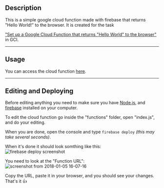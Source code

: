 ## Description

This is a simple google cloud function made with firebase that returns "Hello World!" to the browser. It is created for the task

["Set up a Google Cloud Function that returns "Hello World" to the browser"](https://codein.withgoogle.com/dashboard/task-instances/6377955666165760/)  in GCI.

----

## Usage

You can access the cloud function [here](https://us-central1-hello-world-3457a.cloudfunctions.net/helloWorld).

----

## Editing and Deploying

Before editing anything you need to make sure you have [Node.js](https://nodejs.org/en/), and [firebase](https://firebase.google.com/) installed on your computer.

To edit the cloud function go inside the "functions" folder, open "index.js", and do your editing.

When you are done, open the console and type ```firebase deploy``` *(this may take several seconds)*.

When it's done it should look somthing like this: ![firebase deploy screenshot](https://user-images.githubusercontent.com/7314229/34612354-13202c06-f232-11e7-90b8-2595693fb2fd.png)

You need to look at the "Function URL": ![screenshot from 2018-01-05 16-07-16](https://user-images.githubusercontent.com/7314229/34612456-96c62d9e-f232-11e7-9675-0009dcc4c8e7.png)

Copy the URL, paste it in your browser, and you should see your changes. That's it :+1:
